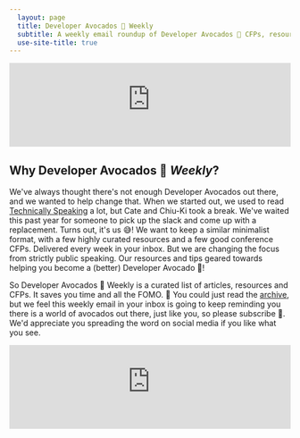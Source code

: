 ```yaml
---
  layout: page
  title: Developer Avocados 🥑 Weekly
  subtitle: A weekly email roundup of Developer Avocados 🥑 CFPs, resources and articles. Curated by avocados, for avocados.
  use-site-title: true
---
```


<iframe src="https://developeravocados.substack.com/embed" width="100%" frameborder="0" scrolling="no"></iframe>

## Why Developer Avocados 🥑 _Weekly_?

We've always thought there's not enough Developer Avocados out there, and we wanted to help change that. When we started out, we used to read [Technically Speaking](https://techspeak.email/) a lot, but Cate and Chiu-Ki took a break. We've waited this past year for someone to pick up the slack and come up with a replacement. Turns out, it's us 😅! We want to keep a similar minimalist format, with a few highly curated resources and a few good conference CFPs. Delivered every  week in your inbox. But we are changing the focus from strictly public  speaking. Our resources and tips geared towards helping you become a (better) Developer Avocado 🥑!

So Developer Avocados 🥑 Weekly is a curated list of articles, resources and CFPs. It saves you time and all the <abbr aria-label="Fear of Missing Out">FOMO</abbr>. 💌 You could just read the [archive](https://developeravocados.substack.com), but we feel this weekly email in your inbox is going to keep reminding you there is a world of avocados out there, just like you, so please subscribe 💚. We'd appreciate you spreading the word on social media if you like what you see.

<iframe src="https://developeravocados.substack.com/embed" width="100%" frameborder="0" scrolling="no"></iframe>
